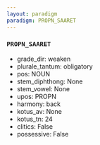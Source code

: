 ```yaml
---
layout: paradigm
paradigm: PROPN_SAARET
---
```

### ` PROPN_SAARET `


* grade_dir: weaken
* plurale_tantum: obligatory
* pos: NOUN
* stem_diphthong: None
* stem_vowel: None
* upos: PROPN
* harmony: back
* kotus_av: None
* kotus_tn: 24
* clitics: False
* possessive: False
